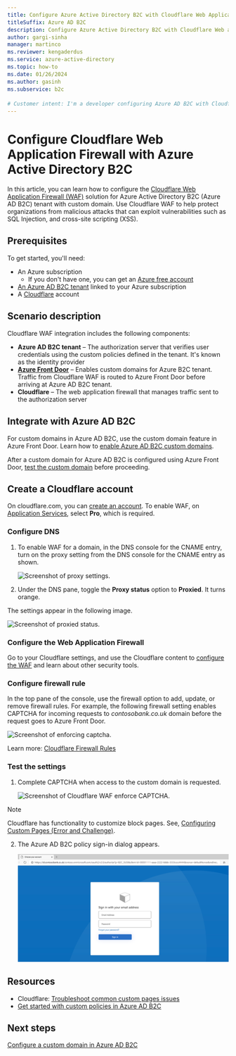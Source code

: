 ```yaml
---
title: Configure Azure Active Directory B2C with Cloudflare Web Application Firewall
titleSuffix: Azure AD B2C
description: Configure Azure Active Directory B2C with Cloudflare Web application firewall and protect applications from malicious attacks 
author: gargi-sinha
manager: martinco
ms.reviewer: kengaderdus
ms.service: azure-active-directory
ms.topic: how-to
ms.date: 01/26/2024
ms.author: gasinh
ms.subservice: b2c

# Customer intent: I'm a developer configuring Azure AD B2C with Cloudflare WAF. I need to enable and configure the Web Application Firewall, so I can protect my application from malicious attacks such as SQL Injection and cross-site scripting (XSS).
---
```

# Configure Cloudflare Web Application Firewall with Azure Active Directory B2C

In this article, you can learn how to configure the [Cloudflare Web Application Firewall (WAF)](https://www.cloudflare.com/application-services/products/waf/) solution for Azure Active Directory B2C (Azure AD B2C) tenant with custom domain. Use Cloudflare WAF to help protect organizations from malicious attacks that can exploit vulnerabilities such as SQL Injection, and cross-site scripting (XSS).

## Prerequisites

To get started, you'll need:

- An Azure subscription 
  - If you don't have one, you can get an [Azure free account](https://azure.microsoft.com/free/)
- [An Azure AD B2C tenant](tutorial-create-tenant.md) linked to your Azure subscription
- A [Cloudflare](https://dash.cloudflare.com/sign-up) account

## Scenario description

Cloudflare WAF integration includes the following components:

- **Azure AD B2C tenant** – The authorization server that verifies user credentials using the custom policies defined in the tenant. It's known as the identity provider
- [**Azure Front Door**](../frontdoor/front-door-overview.md) – Enables custom domains for Azure B2C tenant. Traffic from Cloudflare WAF is routed to Azure Front Door before arriving at Azure AD B2C tenant.
- **Cloudflare** – The web application firewall that manages traffic sent to the authorization server

## Integrate with Azure AD B2C

For custom domains in Azure AD B2C, use the custom domain feature in Azure Front Door. Learn how to [enable Azure AD B2C custom domains](./custom-domain.md?pivots=b2c-user-flow).  

After a custom domain for Azure AD B2C is configured using Azure Front Door, [test the custom domain](./custom-domain.md?pivots=b2c-custom-policy#test-your-custom-domain) before proceeding.  

## Create a Cloudflare account

On cloudflare.com, you can [create an account](https://dash.cloudflare.com/sign-up). To enable WAF, on [Application Services](https://www.cloudflare.com/plans/#price-matrix), select **Pro**, which is required.

### Configure DNS

1. To enable WAF for a domain, in the DNS console for the CNAME entry, turn on the proxy setting from the DNS console for the CNAME entry as shown.

    ![Screenshot of proxy settings.](./media/partner-cloudflare/select-proxy-settings.png)

2. Under the DNS pane, toggle the **Proxy status** option to **Proxied**. It turns orange.

The settings appear in the following image.

   ![Screenshot of proxied status.](./media/partner-cloudflare/select-proxied.png)

### Configure the Web Application Firewall

Go to your Cloudflare settings, and use the Cloudflare content to [configure the WAF](https://www.cloudflare.com/application-services/products/waf/) and learn about other security tools. 

### Configure firewall rule

In the top pane of the console, use the firewall option to add, update, or remove firewall rules. For example, the following firewall setting enables CAPTCHA for incoming requests to *contosobank.co.uk* domain before the request goes to Azure Front Door.

   ![Screenshot of enforcing captcha.](./media/partner-cloudflare/configure-firewall-rule.png)

Learn more: [Cloudflare Firewall Rules](https://support.cloudflare.com/hc/articles/360016473712-Cloudflare-Firewall-Rules)

### Test the settings

1. Complete CAPTCHA when access to the custom domain is requested.

    ![Screenshot of Cloudflare WAF enforce CAPTCHA.](./media/partner-cloudflare/enforce-captcha.png)

> [!NOTE]
> Cloudflare has functionality to customize block pages. See, [Configuring Custom Pages (Error and Challenge)](https://support.cloudflare.com/hc/en-us/articles/200172706-Configuring-Custom-Pages-Error-and-Challenge-).  

2. The Azure AD B2C policy sign-in dialog appears.

    ![Screenshot of Azure AD B2C policy sign-in.](./media/partner-cloudflare/azure-ad-b2c-policy.png)

## Resources

- Cloudflare: [Troubleshoot common custom pages issues](https://support.cloudflare.com/hc/en-us/articles/200172706-Configuring-Custom-Pages-Error-and-Challenge-#5QWV2KVjLnaAQ8L4tjiguw)
- [Get started with custom policies in Azure AD B2C](./tutorial-create-user-flows.md?pivots=b2c-custom-policy&tabs=applications)

## Next steps 

[Configure a custom domain in Azure AD B2C](./custom-domain.md?pivots=b2c-user-flow)
